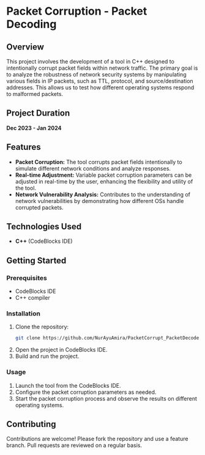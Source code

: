 # Packet Corruption - Packet Decoding

## Overview

This project involves the development of a tool in C++ designed to intentionally corrupt packet fields within network traffic. The primary goal is to analyze the robustness of network security systems by manipulating various fields in IP packets, such as TTL, protocol, and source/destination addresses. This allows us to test how different operating systems respond to malformed packets.

## Project Duration

**Dec 2023 - Jan 2024**

## Features

- **Packet Corruption:** The tool corrupts packet fields intentionally to simulate different network conditions and analyze responses.
- **Real-time Adjustment:** Variable packet corruption parameters can be adjusted in real-time by the user, enhancing the flexibility and utility of the tool.
- **Network Vulnerability Analysis:** Contributes to the understanding of network vulnerabilities by demonstrating how different OSs handle corrupted packets.

## Technologies Used

- **C++** (CodeBlocks IDE)

## Getting Started

### Prerequisites

- CodeBlocks IDE
- C++ compiler

### Installation

1. Clone the repository:
    ```bash
    git clone https://github.com/NurAyuAmira/PacketCorrupt_PacketDecode.git
    ```
2. Open the project in CodeBlocks IDE.
3. Build and run the project.

### Usage

1. Launch the tool from the CodeBlocks IDE.
2. Configure the packet corruption parameters as needed.
3. Start the packet corruption process and observe the results on different operating systems.

## Contributing

Contributions are welcome! Please fork the repository and use a feature branch. Pull requests are reviewed on a regular basis.
